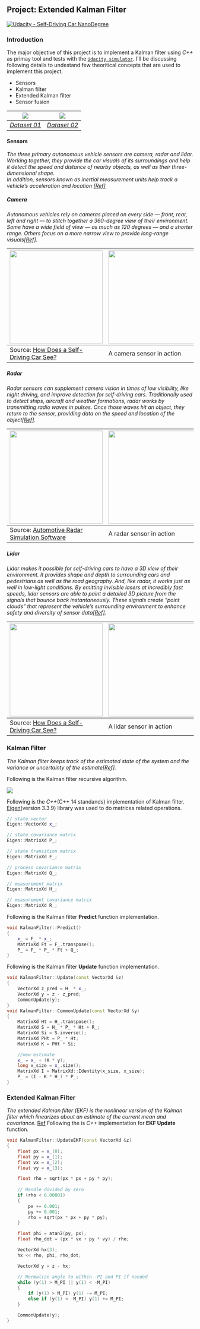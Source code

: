 Project: Extended Kalman Filter
---

[![Udacity - Self-Driving Car NanoDegree](https://s3.amazonaws.com/udacity-sdc/github/shield-carnd.svg)](http://www.udacity.com/drive)

### Introduction
The major objective of this project is to implement a Kalman filter using *C++* as primay tool and tests with the [`Udacity simulator`](https://github.com/udacity/self-driving-car-sim). I'll be discussing following details to undestand few theoritical concepts that are used to implement this project.

* Sensors
* Kalman filter
* Extended Kalman filter
* Sensor fusion

| ![](data/images/dataset1.gif) | ![](data/images/dataset2.gif) |
|-------------------------------|-------------------------------|
|[*Dataset 01*](https://youtu.be/me-b7wNDdX4)| [*Dataset 02*](https://youtu.be/UQJ7q2JMteM)|

#### Sensors

*The three primary autonomous vehicle sensors are camera, radar and lidar. Working together, they provide the car visuals of its surroundings and help it detect the speed and distance of nearby objects, as well as their three-dimensional shape.  
In addition, sensors known as inertial measurement units help track a vehicle’s acceleration and location [[Ref]](https://blogs.nvidia.com/blog/2019/04/15/how-does-a-self-driving-car-see/)* 

##### Camera

*Autonomous vehicles rely on cameras placed on every side — front, rear, left and right — to stitch together a 360-degree view of their environment. Some have a wide field of view — as much as 120 degrees — and a shorter range. Others focus on a more narrow view to provide long-range visuals[[Ref]](https://blogs.nvidia.com/blog/2019/04/15/how-does-a-self-driving-car-see/).*

|<img src="data/images/camera.png.webp" height="250" />|<img src="data/images/human-cross-road.jpg.webp" height="250" />|
|---------------------------------|---------------------------------------------------------------------------|
|Source: [How Does a Self-Driving Car See?](https://blogs.nvidia.com/blog/2019/04/15/how-does-a-self-driving-car-see/)|A camera sensor in action|

##### Radar
*Radar sensors can supplement camera vision in times of low visibility, like night driving, and improve detection for self-driving cars.
Traditionally used to detect ships, aircraft and weather formations, radar works by transmitting radio waves in pulses. Once those waves hit an object, they return to the sensor, providing data on the speed and location of the object[[Ref]](https://blogs.nvidia.com/blog/2019/04/15/how-does-a-self-driving-car-see/).*

|<img src="data/images/radar.jpeg" height="250" />|<img src="data/images/metawave.png.webp" height="250" />|
|---------------------------------|-------------------------------------------------------------------------------|
|Source: [Automotive Radar Simulation Software](https://www.remcom.com/automotive-radar)|A radar sensor in action|


##### Lidar

*Lidar makes it possible for self-driving cars to have a 3D view of their environment. It provides shape and depth to surrounding cars and pedestrians as well as the road geography. And, like radar, it works just as well in low-light conditions.
By emitting invisible lasers at incredibly fast speeds, lidar sensors are able to paint a detailed 3D picture from the signals that bounce back instantaneously. These signals create “point clouds” that represent the vehicle’s surrounding environment to enhance safety and diversity of sensor data[[Ref]](https://blogs.nvidia.com/blog/2019/04/15/how-does-a-self-driving-car-see/).*


|<img src="data/images/lidar-sensor.png.webp" height="250" />|<img src="data/images/laser.png.webp" height="250" />|
|---------------------------------|-------------------------------------------------------------------------------|
|Source: [How Does a Self-Driving Car See?](https://blogs.nvidia.com/blog/2019/04/15/how-does-a-self-driving-car-see/)|A lidar sensor in action|


### Kalman Filter
*The Kalman filter keeps track of the estimated state of the system and the variance or uncertainty of the estimate[[Ref]](https://en.wikipedia.org/wiki/Kalman_filter).*

Following is the Kalman filter recursive algorithm.

![](data/images/kalman-filter.png)

Following is the *C++*(C++ 14 standands) implementation of Kalman filter. [Eigen](http://eigen.tuxfamily.org/dox/)(version 3.3.9) library was used to do matrices related operations.  

```cpp
// state vector
Eigen::VectorXd x_;

// state covariance matrix
Eigen::MatrixXd P_;

// state transition matrix
Eigen::MatrixXd F_;

// process covariance matrix
Eigen::MatrixXd Q_;

// measurement matrix
Eigen::MatrixXd H_;

// measurement covariance matrix
Eigen::MatrixXd R_;
```
Following is the Kalman filter **Predict** function implementation.

```cpp
void KalmanFilter::Predict()
{
    x_ = F_ * x_;
    MatrixXd Ft = F_.transpose();
    P_ = F_ * P_ * Ft + Q_;
}
```

Following is the Kalman filter **Update** function implementation.

```cpp
void KalmanFilter::Update(const VectorXd &z)
{
    VectorXd z_pred = H_ * x_;
    VectorXd y = z - z_pred;
    CommonUpdate(y);
}
void KalmanFilter::CommonUpdate(const VectorXd &y)
{
    MatrixXd Ht = H_.transpose();
    MatrixXd S = H_ * P_ * Ht + R_;
    MatrixXd Si = S.inverse();
    MatrixXd PHt = P_ * Ht;
    MatrixXd K = PHt * Si;

    //new estimate
    x_ = x_ + (K * y);
    long x_size = x_.size();
    MatrixXd I = MatrixXd::Identity(x_size, x_size);
    P_ = (I - K * H_) * P_;
}
```

### Extended Kalman Filter
*The extended Kalman filter (EKF) is the nonlinear version of the Kalman filter which linearizes about an estimate of the current mean and covariance.* [Ref](https://en.wikipedia.org/wiki/Extended_Kalman_filter) Following the is *C++* implementation for **EKF Update** function.

```cpp
void KalmanFilter::UpdateEKF(const VectorXd &z)
{
    float px = x_(0);
    float py = x_(1);
    float vx = x_(2);
    float vy = x_(3);

    float rho = sqrt(px * px + py * py);
    
    // Handle divided by zero
    if (rho < 0.00001)
    {
        px += 0.001;
        py += 0.001;
        rho = sqrt(px * px + py * py);
    }

    float phi = atan2(py, px);
    float rho_dot = (px * vx + py * vy) / rho;

    VectorXd hx(3);
    hx << rho, phi, rho_dot;

    VectorXd y = z - hx;

    // Normalize angle to within -PI and PI if needed
    while (y(1) > M_PI || y(1) < -M_PI)
    {
        if (y(1) > M_PI) y(1) -= M_PI;
        else if (y(1) < -M_PI) y(1) += M_PI;
    }

    CommonUpdate(y);
}
```
